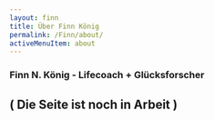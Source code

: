 ```yaml
---
layout: finn
title: Über Finn König
permalink: /Finn/about/
activeMenuItem: about
---
```


### Finn N. König - Lifecoach + Glücksforscher


## ( Die Seite ist noch in Arbeit )
